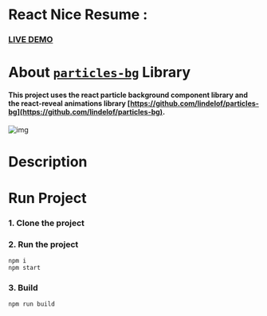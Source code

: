 # React Nice Resume :
### [LIVE DEMO](https://patrickallard.github.io/)

# About [`particles-bg`](https://github.com/lindelof/particles-bg) Library
#### This project uses the react particle background component library and the react-reveal animations library [https://github.com/lindelof/particles-bg](https://github.com/lindelof/particles-bg).
![img](https://github.com/lindelof/particles-bg/raw/master/image/03.jpg?raw=true)

# Description

# Run Project
### 1. Clone the project

### 2. Run the project
```shell
npm i
npm start
```
### 3. Build
```shell
npm run build
```
